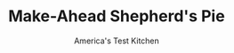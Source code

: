 ---
layout: ../../layouts/MarkdownPostLayout.astro
title: Make-Ahead Shepherd's Pie
author: America's Test Kitchen
pubDate: 2023-03-15
description: The flavor faded, the meat filling dried out, and the potatoes turned grainy. The freezer was up to its old tricks.
image_url: https://res.cloudinary.com/hksqkdlah/image/upload/ar_1:1,c_fill,dpr_2.0,f_auto,fl_lossy.progressive.strip_profile,g_faces:auto,q_auto:low,w_344/8347_sfs-shepherdspie-7-276400
tags: ["Main Courses","Beef","Make Ahead"]
calories: 4833
protein: 24
carbohydrates: 36
fats: 
fiber: 6
ingredients: ["2 tablespoons, unsalted butter","1 large, onion, chopped fine","2 pounds, 85 percent lean ground beef",", Salt and pepper","5 tablespoons, all-purpose flour","2 tablespoons, tomato paste","3 cups, low-sodium chicken broth","1/4 cup, heavy cream","2 tablespoons, Worcestershire sauce","1 tablespoon, minced fresh thyme","1 (1-pound) bag, frozen peas and carrots","2 1/2 pounds, red potatoes, peeled and cut into 2-inch pieces",", Salt and pepper","6 tablespoons, unsalted butter, melted","2 tablespoons, cream cheese"]
serves: 10
time: "3 hours, plus up to 1 month freezing"
instructions: ["BROWN MEAT Melt butter in large skillet over medium-high heat. Add onion and cook until softened, about 5 minutes. Add meat, 1 teaspoon salt, and ½ teaspoon pepper and cook until beef is no longer pink, about 10 minutes. Add flour and tomato paste and cook until paste begins to darken, about 2 minutes.","SIMMER SAUCE Add broth, cream, Worcestershire sauce, and thyme and simmer over medium heat, stirring occasionally, until mixture is slightly thickened, 6 to 8 minutes. Remove from heat, transfer sauce to large bowl, and refrigerate until completely cooled, about 30 minutes.","MASH POTATOES Bring potatoes, 1 teaspoon salt, and enough water to cover by 1 inch to boil in large pot over high heat. Reduce heat to medium-low and simmer until tender, 15 to 20 minutes. Drain potatoes in colander, transfer to large bowl, and mash with butter and cream cheese until smooth. Season with salt and pepper. Refrigerate until cooled, about 30 minutes.","ASSEMBLE AND FREEZE Transfer cooled meat filling to 13 by 9-inch baking dish. Top evenly with frozen peas and carrots, pressing down gently on vegetables. Spread potatoes evenly over vegetables (see photo 2, left), using spatula to smooth top. Drag fork across top to make ridges. Tightly wrap dish in plastic, then in foil. Freeze for up to 1 month.","BAKE Adjust oven rack to middle position and heat oven to 425 degrees. Remove and discard plastic from baking dish. Re-cover with foil and bake until heated through, about 80 minutes. Increase heat to 450 degrees, remove foil, and bake until top is golden brown, about 10 minutes. Serve."]
nutrition: ["1191 mg Potassium","325 mg Phosphorus","83 mg Calcium","4 mg Iron","68 mg Magnesium","965 mg Sodium","5 mg Zinc","27 g Fat","8 mg Niacin (B3)","9 g Monounsaturated","1 g Polyunsaturated","23 mg Vitamin C","97 mg Cholesterol","13 g Saturated","1 g Trans","6 g Fiber","6 µg Folic acid","64 µg Folate (food)","7 g Sugars","28 µg Vitamin K","323 g Water","36 g Carbs","74 µg Folate equivalent (total)","24 g Protein","2 µg Vitamin B12","545 µg Vitamin A","483 kcal Energy","4833 calories"]
notes: "The beef mixture should look very loose after simmering in step 2."
---